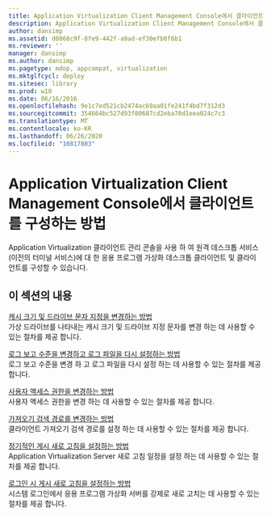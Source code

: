 ```yaml
---
title: Application Virtualization Client Management Console에서 클라이언트를 구성하는 방법
description: Application Virtualization Client Management Console에서 클라이언트를 구성하는 방법
author: dansimp
ms.assetid: d0868c9f-8fe9-442f-a9ad-ef30efb0f6b1
ms.reviewer: ''
manager: dansimp
ms.author: dansimp
ms.pagetype: mdop, appcompat, virtualization
ms.mktglfcycl: deploy
ms.sitesec: library
ms.prod: w10
ms.date: 06/16/2016
ms.openlocfilehash: 9e1c7ed521cb2474ac69aa01fe241f4bd7f312d3
ms.sourcegitcommit: 354664bc527d93f80687cd2eba70d1eea024c7c3
ms.translationtype: MT
ms.contentlocale: ko-KR
ms.lasthandoff: 06/26/2020
ms.locfileid: "10817803"
---
```

# Application Virtualization Client Management Console에서 클라이언트를 구성하는 방법


Application Virtualization 클라이언트 관리 콘솔을 사용 하 여 원격 데스크톱 서비스 (이전의 터미널 서비스)에 대 한 응용 프로그램 가상화 데스크톱 클라이언트 및 클라이언트를 구성할 수 있습니다.

## 이 섹션의 내용


<a href="" id="how-to-change-the-cache-size-and-the-drive-letter-designation"></a>[캐시 크기 및 드라이브 문자 지정을 변경하는 방법](how-to-change-the-cache-size-and-the-drive-letter-designation.md)  
가상 드라이브를 나타내는 캐시 크기 및 드라이브 지정 문자를 변경 하는 데 사용할 수 있는 절차를 제공 합니다.

<a href="" id="how-to-change-the-log-reporting-levels-and-reset-the-log-files"></a>[로그 보고 수준을 변경하고 로그 파일을 다시 설정하는 방법](how-to-change-the-log-reporting-levels-and-reset-the-log-files.md)  
로그 보고 수준을 변경 하 고 로그 파일을 다시 설정 하는 데 사용할 수 있는 절차를 제공 합니다.

<a href="" id="how-to-change-user-access-permissions"></a>[사용자 액세스 권한을 변경하는 방법](how-to-change-user-access-permissions.md)  
사용자 액세스 권한을 변경 하는 데 사용할 수 있는 절차를 제공 합니다.

<a href="" id="how-to-change-import-search-paths"></a>[가져오기 검색 경로를 변경하는 방법](how-to-change-import-search-paths.md)  
클라이언트 가져오기 검색 경로를 설정 하는 데 사용할 수 있는 절차를 제공 합니다.

<a href="" id="how-to-set-up-periodic-publishing-refresh"></a>[정기적인 게시 새로 고침을 설정하는 방법](how-to-set-up-periodic-publishing-refresh.md)  
Application Virtualization Server 새로 고침 일정을 설정 하는 데 사용할 수 있는 절차를 제공 합니다.

<a href="" id="how-to-set-up-publishing-refresh-on-login"></a>[로그인 시 게시 새로 고침을 설정하는 방법](how-to-set-up-publishing-refresh-on-login.md)  
시스템 로그인에서 응용 프로그램 가상화 서버를 강제로 새로 고치는 데 사용할 수 있는 절차를 제공 합니다.

 

 





